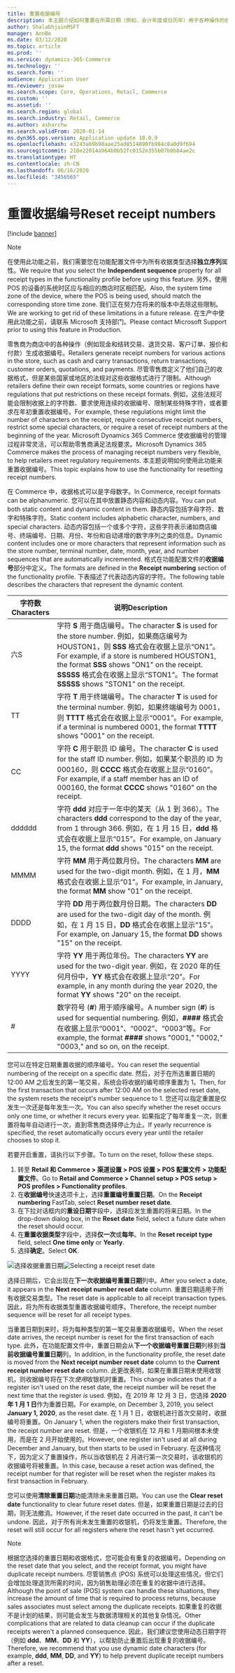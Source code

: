 ```yaml
---
title: 重置收据编号
description: 本主题介绍如何重置在所需日期（例如，会计年度或日历年）用于各种操作的收据编号。
author: ShalabhjainMSFT
manager: AnnBe
ms.date: 03/12/2020
ms.topic: article
ms.prod: ''
ms.service: dynamics-365-Commerce
ms.technology: ''
ms.search.form: ''
audience: Application User
ms.reviewer: josaw
ms.search.scope: Core, Operations, Retail, Commerce
ms.custom: ''
ms.assetid: ''
ms.search.region: global
ms.search.industry: Retail, Commerce
ms.author: asharchw
ms.search.validFrom: 2020-01-14
ms.dyn365.ops.version: Application update 10.0.9
ms.openlocfilehash: e3243a69b98aae25ad8514890fb984c8a0d9f694
ms.sourcegitcommit: 218e22014a964b8b52fc0152e355b07b0b84ae2c
ms.translationtype: HT
ms.contentlocale: zh-CN
ms.lasthandoff: 06/16/2020
ms.locfileid: "3456565"
---
```

# <a name="reset-receipt-numbers"></a><span data-ttu-id="3a3c1-103">重置收据编号</span><span class="sxs-lookup"><span data-stu-id="3a3c1-103">Reset receipt numbers</span></span> 

[!include [banner](includes/banner.md)]

> [!NOTE]
> <span data-ttu-id="3a3c1-104">在使用此功能之前，我们需要您在功能配置文件中为所有收据类型选择**独立序列**属性。</span><span class="sxs-lookup"><span data-stu-id="3a3c1-104">We require that you select the **Independent sequence** property for all receipt types in the functionality profile before using this feature.</span></span> <span data-ttu-id="3a3c1-105">另外，使用 POS 的设备的系统时区应与相应的商店时区相匹配。</span><span class="sxs-lookup"><span data-stu-id="3a3c1-105">Also, the system time zone of the device, where the POS is being used, should match the corresponding store time zone.</span></span> <span data-ttu-id="3a3c1-106">我们正在努力在将来的版本中去除这些限制。</span><span class="sxs-lookup"><span data-stu-id="3a3c1-106">We are working to get rid of these limitations in a future release.</span></span> <span data-ttu-id="3a3c1-107">在生产中使用此功能之前，请联系 Microsoft 支持部门。</span><span class="sxs-lookup"><span data-stu-id="3a3c1-107">Please contact Microsoft Support prior to using this feature in Production.</span></span>

<span data-ttu-id="3a3c1-108">零售商为商店中的各种操作（例如现金和结转交易、退货交易、客户订单、报价和付款）生成收据编号。</span><span class="sxs-lookup"><span data-stu-id="3a3c1-108">Retailers generate receipt numbers for various actions in the store, such as cash and carry transactions, return transactions, customer orders, quotations, and payments.</span></span> <span data-ttu-id="3a3c1-109">尽管零售商定义了他们自己的收据格式，但是某些国家或地区的法规对这些收据格式进行了限制。</span><span class="sxs-lookup"><span data-stu-id="3a3c1-109">Although retailers define their own receipt formats, some countries or regions have regulations that put restrictions on these receipt formats.</span></span> <span data-ttu-id="3a3c1-110">例如，这些法规可能会限制收据上的字符数、要求使用连续的收据编号、限制某些特殊字符，或者要求在年初重置收据编号。</span><span class="sxs-lookup"><span data-stu-id="3a3c1-110">For example, these regulations might limit the number of characters on the receipt, require consecutive receipt numbers, restrict some special characters, or require a reset of receipt numbers at the beginning of the year.</span></span> <span data-ttu-id="3a3c1-111">Microsoft Dynamics 365 Commerce 使收据编号的管理过程非常灵活，可以帮助零售商满足法规要求。</span><span class="sxs-lookup"><span data-stu-id="3a3c1-111">Microsoft Dynamics 365 Commerce makes the process of managing receipt numbers very flexible, to help retailers meet regulatory requirements.</span></span> <span data-ttu-id="3a3c1-112">本主题说明如何使用此功能来重置收据编号。</span><span class="sxs-lookup"><span data-stu-id="3a3c1-112">This topic explains how to use the functionality for resetting receipt numbers.</span></span>

<span data-ttu-id="3a3c1-113">在 Commerce 中，收据格式可以是字母数字。</span><span class="sxs-lookup"><span data-stu-id="3a3c1-113">In Commerce, receipt formats can be alphanumeric.</span></span> <span data-ttu-id="3a3c1-114">您可以在其中放置静态内容和动态内容。</span><span class="sxs-lookup"><span data-stu-id="3a3c1-114">You can put both static content and dynamic content in them.</span></span> <span data-ttu-id="3a3c1-115">静态内容包括字母字符、数字和特殊字符。</span><span class="sxs-lookup"><span data-stu-id="3a3c1-115">Static content includes alphabetic character, numbers, and special characters.</span></span> <span data-ttu-id="3a3c1-116">动态内容包括一个或多个字符，这些字符表示诸如商店编号、终端编号、日期、月份、年份和自动递增的数字序列之类的信息。</span><span class="sxs-lookup"><span data-stu-id="3a3c1-116">Dynamic content includes one or more characters that represent information such as the store number, terminal number, date, month, year, and number sequences that are automatically incremented.</span></span> <span data-ttu-id="3a3c1-117">格式在功能配置文件的**收据编号**部分中定义。</span><span class="sxs-lookup"><span data-stu-id="3a3c1-117">The formats are defined in the **Receipt numbering** section of the functionality profile.</span></span> <span data-ttu-id="3a3c1-118">下表描述了代表动态内容的字符。</span><span class="sxs-lookup"><span data-stu-id="3a3c1-118">The following table describes the characters that represent the dynamic content.</span></span>

| <span data-ttu-id="3a3c1-119">字符数</span><span class="sxs-lookup"><span data-stu-id="3a3c1-119">Characters</span></span> | <span data-ttu-id="3a3c1-120">说明</span><span class="sxs-lookup"><span data-stu-id="3a3c1-120">Description</span></span> |
|------------|-------------|
| <span data-ttu-id="3a3c1-121">六</span><span class="sxs-lookup"><span data-stu-id="3a3c1-121">S</span></span>          | <span data-ttu-id="3a3c1-122">字符 **S** 用于商店编号。</span><span class="sxs-lookup"><span data-stu-id="3a3c1-122">The character **S** is used for the store number.</span></span> <span data-ttu-id="3a3c1-123">例如，如果商店编号为 HOUSTON1，则 **SSS** 格式会在收据上显示“ON1”。</span><span class="sxs-lookup"><span data-stu-id="3a3c1-123">For example, if a store is numbered HOUSTON1, the format **SSS** shows "ON1" on the receipt.</span></span> <span data-ttu-id="3a3c1-124">**SSSSS** 格式会在收据上显示“STON1”。</span><span class="sxs-lookup"><span data-stu-id="3a3c1-124">The format **SSSSS** shows "STON1" on the receipt.</span></span> |
| <span data-ttu-id="3a3c1-125">T</span><span class="sxs-lookup"><span data-stu-id="3a3c1-125">T</span></span>          | <span data-ttu-id="3a3c1-126">字符 **T** 用于终端编号。</span><span class="sxs-lookup"><span data-stu-id="3a3c1-126">The character **T** is used for the terminal number.</span></span> <span data-ttu-id="3a3c1-127">例如，如果终端编号为 0001，则 **TTTT** 格式会在收据上显示“0001”。</span><span class="sxs-lookup"><span data-stu-id="3a3c1-127">For example, if a terminal is numbered 0001, the format **TTTT** shows "0001" on the receipt.</span></span> |
| <span data-ttu-id="3a3c1-128">C</span><span class="sxs-lookup"><span data-stu-id="3a3c1-128">C</span></span>          | <span data-ttu-id="3a3c1-129">字符 **C** 用于职员 ID 编号。</span><span class="sxs-lookup"><span data-stu-id="3a3c1-129">The character **C** is used for the staff ID number.</span></span> <span data-ttu-id="3a3c1-130">例如，如果某个职员的 ID 为 000160，则 **CCCC** 格式会在收据上显示“0160”。</span><span class="sxs-lookup"><span data-stu-id="3a3c1-130">For example, if a staff member has an ID of 000160, the format **CCCC** shows "0160" on the receipt.</span></span> |
| <span data-ttu-id="3a3c1-131">ddd</span><span class="sxs-lookup"><span data-stu-id="3a3c1-131">ddd</span></span>        | <span data-ttu-id="3a3c1-132">字符 **ddd** 对应于一年中的某天（从 1 到 366）。</span><span class="sxs-lookup"><span data-stu-id="3a3c1-132">The characters **ddd** correspond to the day of the year, from 1 through 366.</span></span> <span data-ttu-id="3a3c1-133">例如，在 1 月 15 日，**ddd** 格式会在收据上显示“015”。</span><span class="sxs-lookup"><span data-stu-id="3a3c1-133">For example, on January 15, the format **ddd** shows "015" on the receipt.</span></span> |
| <span data-ttu-id="3a3c1-134">MM</span><span class="sxs-lookup"><span data-stu-id="3a3c1-134">MM</span></span>         | <span data-ttu-id="3a3c1-135">字符 **MM** 用于两位数月份。</span><span class="sxs-lookup"><span data-stu-id="3a3c1-135">The characters **MM** are used for the two-digit month.</span></span> <span data-ttu-id="3a3c1-136">例如，在 1 月，**MM** 格式会在收据上显示“01”。</span><span class="sxs-lookup"><span data-stu-id="3a3c1-136">For example, in January, the format **MM** show "01" on the receipt.</span></span> |
| <span data-ttu-id="3a3c1-137">DD</span><span class="sxs-lookup"><span data-stu-id="3a3c1-137">DD</span></span>         | <span data-ttu-id="3a3c1-138">字符 **DD** 用于两位数月份日期。</span><span class="sxs-lookup"><span data-stu-id="3a3c1-138">The characters **DD** are used for the two-digit day of the month.</span></span> <span data-ttu-id="3a3c1-139">例如，在 1 月 15 日，**DD** 格式会在收据上显示“15”。</span><span class="sxs-lookup"><span data-stu-id="3a3c1-139">For example, on January 15, the format **DD** shows "15" on the receipt.</span></span> |
| <span data-ttu-id="3a3c1-140">YY</span><span class="sxs-lookup"><span data-stu-id="3a3c1-140">YY</span></span>         | <span data-ttu-id="3a3c1-141">字符 **YY** 用于两位年份。</span><span class="sxs-lookup"><span data-stu-id="3a3c1-141">The characters **YY** are used for the two-digit year.</span></span> <span data-ttu-id="3a3c1-142">例如，在 2020 年的任何月份中，**YY** 格式会在收据上显示“20”。</span><span class="sxs-lookup"><span data-stu-id="3a3c1-142">For example, in any month during the year 2020, the format **YY** shows "20" on the receipt.</span></span> |
| \#         | <span data-ttu-id="3a3c1-143">数字符号 (**\#**) 用于顺序编号。</span><span class="sxs-lookup"><span data-stu-id="3a3c1-143">A number sign (**\#**) is used for sequential numbering.</span></span> <span data-ttu-id="3a3c1-144">例如，**####** 格式会在收据上显示“0001”、“0002”、“0003”等。</span><span class="sxs-lookup"><span data-stu-id="3a3c1-144">For example, the format **####** shows "0001," "0002," "0003," and so on, on the receipt.</span></span> |

<span data-ttu-id="3a3c1-145">您可以在特定日期重置收据的顺序编号。</span><span class="sxs-lookup"><span data-stu-id="3a3c1-145">You can reset the sequential numbering of the receipt on a specific date.</span></span> <span data-ttu-id="3a3c1-146">然后，对于在所选重置日期的 12:00 AM 之后发生的第一笔交易，系统会将收据的编号顺序重置为 1。</span><span class="sxs-lookup"><span data-stu-id="3a3c1-146">Then, for the first transaction that occurs after 12:00 AM on the selected reset date, the system resets the receipt's number sequence to 1.</span></span> <span data-ttu-id="3a3c1-147">您还可以指定重置是仅发生一次还是每年发生一次。</span><span class="sxs-lookup"><span data-stu-id="3a3c1-147">You can also specify whether the reset occurs only one time, or whether it recurs every year.</span></span> <span data-ttu-id="3a3c1-148">如果指定了每年重复一次，则重置将每年自动进行一次，直到零售商选择停止为止。</span><span class="sxs-lookup"><span data-stu-id="3a3c1-148">If yearly recurrence is specified, the reset automatically occurs every year until the retailer chooses to stop it.</span></span> 

<span data-ttu-id="3a3c1-149">若要开启重置，请执行以下步骤。</span><span class="sxs-lookup"><span data-stu-id="3a3c1-149">To turn on the reset, follow these steps.</span></span>

1. <span data-ttu-id="3a3c1-150">转至 **Retail 和 Commerce \> 渠道设置 \> POS 设置 \> POS 配置文件 \> 功能配置文件**。</span><span class="sxs-lookup"><span data-stu-id="3a3c1-150">Go to **Retail and Commerce \> Channel setup \> POS setup \> POS profiles \> Functionality profiles**.</span></span>
1. <span data-ttu-id="3a3c1-151">在**收据编号**快速选项卡上，选择**重置编号重置日期**。</span><span class="sxs-lookup"><span data-stu-id="3a3c1-151">On the **Receipt numbering** FastTab, select **Reset number reset date**.</span></span>
1. <span data-ttu-id="3a3c1-152">在下拉对话框内的**重设日期**字段中，选择应发生重置的将来日期。</span><span class="sxs-lookup"><span data-stu-id="3a3c1-152">In the drop-down dialog box, in the **Reset date** field, select a future date when the reset should occur.</span></span>
1. <span data-ttu-id="3a3c1-153">在**重置收据类型**字段中，选择**仅一次**或**每年**。</span><span class="sxs-lookup"><span data-stu-id="3a3c1-153">In the **Reset receipt type** field, select **One time only** or **Yearly**.</span></span>
1. <span data-ttu-id="3a3c1-154">选择**确定**。</span><span class="sxs-lookup"><span data-stu-id="3a3c1-154">Select **OK**.</span></span>

<span data-ttu-id="3a3c1-155">![选择收据重置日期](media/Enable_receipt_reset.png "选择收据重置日期")</span><span class="sxs-lookup"><span data-stu-id="3a3c1-155">![Selecting a receipt reset date](media/Enable_receipt_reset.png "Selecting a receipt reset date")</span></span>

<span data-ttu-id="3a3c1-156">选择日期后，它会出现在**下一次收据编号重置日期**列中。</span><span class="sxs-lookup"><span data-stu-id="3a3c1-156">After you select a date, it appears in the **Next receipt number reset date** column.</span></span> <span data-ttu-id="3a3c1-157">重置日期适用于所有收据交易类型。</span><span class="sxs-lookup"><span data-stu-id="3a3c1-157">The reset date is applicable to all receipt transaction types.</span></span> <span data-ttu-id="3a3c1-158">因此，将为所有收据类型重置收据编号顺序。</span><span class="sxs-lookup"><span data-stu-id="3a3c1-158">Therefore, the receipt number sequence will be reset for all receipt types.</span></span>

<span data-ttu-id="3a3c1-159">当重置日期到来时，将为每种类型的第一笔交易重置收据编号。</span><span class="sxs-lookup"><span data-stu-id="3a3c1-159">When the reset date arrives, the receipt number is reset for the first transaction of each type.</span></span> <span data-ttu-id="3a3c1-160">此外，在功能配置文件中，重置日期会从**下一个收据编号重置日期**列移到**当前收据编号重置日期**列。</span><span class="sxs-lookup"><span data-stu-id="3a3c1-160">In addition, in the functionality profile, the reset date is moved from the **Next receipt number reset date** column to the **Current receipt number reset date** column.</span></span> <span data-ttu-id="3a3c1-161">此更改表明，如果在重置日期未使用收银机，则收据编号将在下次*使用*收银机时重置。</span><span class="sxs-lookup"><span data-stu-id="3a3c1-161">This change indicates that if a register isn't used on the reset date, the receipt number will be reset the next time that the register *is* used.</span></span> <span data-ttu-id="3a3c1-162">例如，在 2019 年 12 月 3 日，您选择 **2020 年 1 月 1 日**作为重置日期。</span><span class="sxs-lookup"><span data-stu-id="3a3c1-162">For example, on December 3, 2019, you select **January 1, 2020**, as the reset date.</span></span> <span data-ttu-id="3a3c1-163">在 1 月 1 日，收银机进行首次交易时，收据编号将重置。</span><span class="sxs-lookup"><span data-stu-id="3a3c1-163">On January 1, when the registers make their first transaction, the receipt number are reset.</span></span> <span data-ttu-id="3a3c1-164">但是，一个收银机在 12 月和 1 月期间根本未使用，而是在 2 月开始使用的。</span><span class="sxs-lookup"><span data-stu-id="3a3c1-164">However, one register isn't used at all during December and January, but then starts to be used in February.</span></span> <span data-ttu-id="3a3c1-165">在这种情况下，因为定义了重置操作，所以当收银机在 2 月进行第一次交易时，该收银机的收据编号将被重置。</span><span class="sxs-lookup"><span data-stu-id="3a3c1-165">In this case, because a reset action was defined, the receipt number for that register will be reset when the register makes its first transaction in February.</span></span>

<span data-ttu-id="3a3c1-166">您可以使用**清除重置日期**功能清除未来重置日期。</span><span class="sxs-lookup"><span data-stu-id="3a3c1-166">You can use the **Clear reset date** functionality to clear future reset dates.</span></span> <span data-ttu-id="3a3c1-167">但是，如果重置日期是过去的日期，则无法撤消。</span><span class="sxs-lookup"><span data-stu-id="3a3c1-167">However, if the reset date occurred in the past, it can't be undone.</span></span> <span data-ttu-id="3a3c1-168">因此，对于所有尚未发生重置的收银机，仍将发生重置。</span><span class="sxs-lookup"><span data-stu-id="3a3c1-168">Therefore, the reset will still occur for all registers where the reset hasn't yet occurred.</span></span>

> [!NOTE]
> <span data-ttu-id="3a3c1-169">根据您选择的重置日期和收据格式，您可能会有重复的收据编号。</span><span class="sxs-lookup"><span data-stu-id="3a3c1-169">Depending on the reset date that you select, and the receipt format, you might have duplicate receipt numbers.</span></span> <span data-ttu-id="3a3c1-170">尽管销售点 (POS) 系统可以处理这些情况，但它们会增加处理退货所需的时间，因为销售助理必须在重复的收据中进行选择。</span><span class="sxs-lookup"><span data-stu-id="3a3c1-170">Although the point of sale (POS) system can handle these situations, they increase the amount of time that is required to process returns, because sales associates must select among the duplicate receipts.</span></span> <span data-ttu-id="3a3c1-171">如果重复的收据不是计划的结果，则可能会发生与数据清理相关的其他复杂情况。</span><span class="sxs-lookup"><span data-stu-id="3a3c1-171">Other complications that are related to data cleanup can occur if the duplicate receipts weren't a planned consequence.</span></span> <span data-ttu-id="3a3c1-172">因此，我们建议您使用动态日期字符（例如 **ddd**、**MM**、**DD** 和 **YY**），以帮助防止重置后出现重复的收据编号。</span><span class="sxs-lookup"><span data-stu-id="3a3c1-172">Therefore, we recommend that you use dynamic date characters (for example, **ddd**, **MM**, **DD**, and **YY**) to help prevent duplicate receipt numbers after a reset.</span></span>
